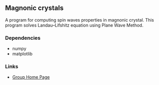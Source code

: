 ## Magnonic crystals

A program for computing spin waves properties in magnonic crystal.
This program solves Landau–Lifshitz equation using Plane Wave Method.
### Dependencies

* numpy
* matplotlib
### Links

* [Group Home Page](http://www.staff.amu.edu.pl/~zfn/index.php?lang=en)
